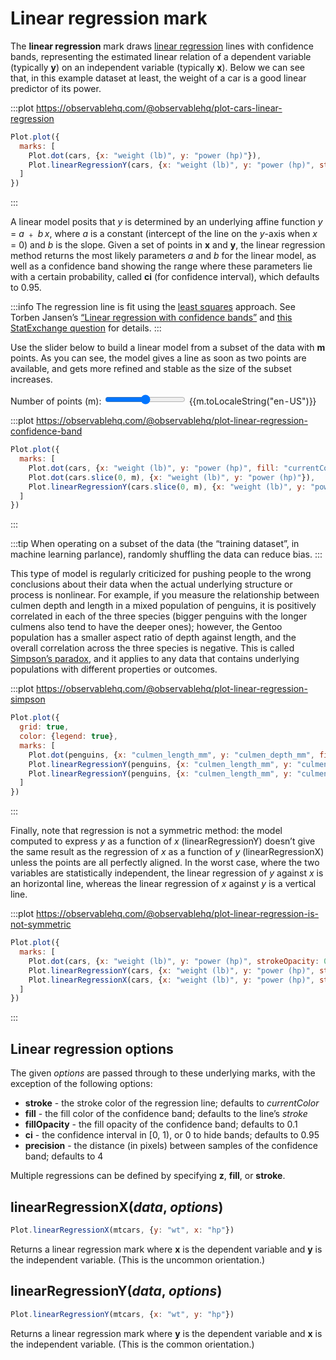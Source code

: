 <script setup>

import * as Plot from "@observablehq/plot";
import * as d3 from "d3";
import {ref} from "vue";
import cars from "../data/cars.ts";
import penguins from "../data/penguins.ts";

const m = ref(0);

</script>

# Linear regression mark

The **linear regression** mark draws [linear regression](https://en.wikipedia.org/wiki/Linear_regression) lines with confidence bands, representing the estimated linear relation of a dependent variable (typically **y**) on an independent variable (typically **x**). Below we can see that, in this example dataset at least, the weight of a car is a good linear predictor of its power.

:::plot https://observablehq.com/@observablehq/plot-cars-linear-regression
```js
Plot.plot({
  marks: [
    Plot.dot(cars, {x: "weight (lb)", y: "power (hp)"}),
    Plot.linearRegressionY(cars, {x: "weight (lb)", y: "power (hp)", stroke: "red"})
  ]
})
```
:::

A linear model posits that _y_ is determined by an underlying affine function *y* = *a* ﹢ *b&thinsp;x*, where _a_ is a constant (intercept of the line on the _y_-axis when _x_ = 0) and _b_ is the slope. Given a set of points in **x** and **y**, the linear regression method returns the most likely parameters _a_ and _b_ for the linear model, as well as a confidence band showing the range where these parameters lie with a certain probability, called **ci** (for confidence interval), which defaults to 0.95.

:::info
The regression line is fit using the [least squares](https://en.wikipedia.org/wiki/Least_squares) approach. See Torben Jansen’s [“Linear regression with confidence bands”](https://observablehq.com/@toja/linear-regression-with-confidence-bands) and [this StatExchange question](https://stats.stackexchange.com/questions/101318/understanding-shape-and-calculation-of-confidence-bands-in-linear-regression) for details.
:::

Use the slider below to build a linear model from a subset of the data with **m** points. As you can see, the model gives a line as soon as two points are available, and gets more refined and stable as the size of the subset increases.

<p>
  <label class="label-input">
    Number of points (m):
    <input type="range" v-model.number="m" min="0" :max="cars.length" step="1">
    <span style="font-variant-numeric: tabular-nums;">{{m.toLocaleString("en-US")}}</span>
  </label>
</p>

:::plot https://observablehq.com/@observablehq/plot-linear-regression-confidence-band
```js
Plot.plot({
  marks: [
    Plot.dot(cars, {x: "weight (lb)", y: "power (hp)", fill: "currentColor", fillOpacity: 0.2}),
    Plot.dot(cars.slice(0, m), {x: "weight (lb)", y: "power (hp)"}),
    Plot.linearRegressionY(cars.slice(0, m), {x: "weight (lb)", y: "power (hp)", stroke: "red"})
  ]
})
```
:::

:::tip
When operating on a subset of the data (the “training dataset”, in machine learning parlance), randomly shuffling the data can reduce bias.
:::

This type of model is regularly criticized for pushing people to the wrong conclusions about their data when the actual underlying structure or process is nonlinear. For example, if you measure the relationship between culmen depth and length in a mixed population of penguins, it is positively correlated in each of the three species (bigger penguins with the longer culmens also tend to have the deeper ones); however, the Gentoo population has a smaller aspect ratio of depth against length, and the overall correlation across the three species is negative. This is called [Simpson’s paradox](https://en.wikipedia.org/wiki/Simpson%27s_paradox), and it applies to any data that contains underlying populations with different properties or outcomes.

:::plot https://observablehq.com/@observablehq/plot-linear-regression-simpson
```js
Plot.plot({
  grid: true,
  color: {legend: true},
  marks: [
    Plot.dot(penguins, {x: "culmen_length_mm", y: "culmen_depth_mm", fill: "species"}),
    Plot.linearRegressionY(penguins, {x: "culmen_length_mm", y: "culmen_depth_mm", stroke: "species"}),
    Plot.linearRegressionY(penguins, {x: "culmen_length_mm", y: "culmen_depth_mm"})
  ]
})
```
:::

Finally, note that regression is not a symmetric method: the model computed to express _y_ as a function of _x_ (linearRegressionY) doesn’t give the same result as the regression of _x_ as a function of _y_ (linearRegressionX) unless the points are all perfectly aligned. In the worst case, where the two variables are statistically independent, the linear regression of _y_ against _x_ is an horizontal line, whereas the linear regression of _x_ against _y_ is a vertical line.

:::plot https://observablehq.com/@observablehq/plot-linear-regression-is-not-symmetric
```js
Plot.plot({
  marks: [
    Plot.dot(cars, {x: "weight (lb)", y: "power (hp)", strokeOpacity: 0.5, r: 2}),
    Plot.linearRegressionY(cars, {x: "weight (lb)", y: "power (hp)", stroke: "steelblue"}),
    Plot.linearRegressionX(cars, {x: "weight (lb)", y: "power (hp)", stroke: "orange"})
  ]
})
```
:::

## Linear regression options

The given *options* are passed through to these underlying marks, with the exception of the following options:

* **stroke** - the stroke color of the regression line; defaults to *currentColor*
* **fill** - the fill color of the confidence band; defaults to the line’s *stroke*
* **fillOpacity** - the fill opacity of the confidence band; defaults to 0.1
* **ci** - the confidence interval in [0, 1), or 0 to hide bands; defaults to 0.95
* **precision** - the distance (in pixels) between samples of the confidence band; defaults to 4

Multiple regressions can be defined by specifying **z**, **fill**, or **stroke**.

## linearRegressionX(*data*, *options*)

```js
Plot.linearRegressionX(mtcars, {y: "wt", x: "hp"})
```

Returns a linear regression mark where **x** is the dependent variable and **y** is the independent variable. (This is the uncommon orientation.)

## linearRegressionY(*data*, *options*)

```js
Plot.linearRegressionY(mtcars, {x: "wt", y: "hp"})
```

Returns a linear regression mark where **y** is the dependent variable and **x** is the independent variable. (This is the common orientation.)

